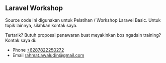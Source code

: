 ## Laravel Workshop
Source code ini digunakan untuk Pelatihan / Workshop Laravel Basic. Untuk topik lainnya, silahkan kontak saya.

Tertarik? Butuh proposal penawaran buat meyakinkan bos ngadain training? Kontak saya di:

* Phone <a href="tel:+6287822250272">+6287822250272</a>
* Email <a href="mailto:rahmat.awaludin@gmail.com">rahmat.awaludin@gmail.com</a>
